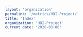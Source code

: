 ```yaml
---
layout: 'organization'
permalink: '/metrics/HDI-Project/'
title: 'Index'
organization: 'HDI-Project'
current_date: '2020-03-08'
---
```

